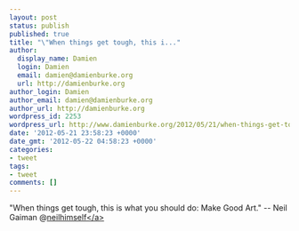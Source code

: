 ```yaml
---
layout: post
status: publish
published: true
title: "\"When things get tough, this i..."
author:
  display_name: Damien
  login: Damien
  email: damien@damienburke.org
  url: http://damienburke.org
author_login: Damien
author_email: damien@damienburke.org
author_url: http://damienburke.org
wordpress_id: 2253
wordpress_url: http://www.damienburke.org/2012/05/21/when-things-get-tough-this-i/
date: '2012-05-21 23:58:23 +0000'
date_gmt: '2012-05-22 04:58:23 +0000'
categories:
- tweet
tags:
- tweet
comments: []
---
```

<p>"When things get tough, this is what you should do: Make Good Art." -- Neil Gaiman @<a href="http:&#47;&#47;twitter.com&#47;neilhimself" class="aktt_username">neilhimself<&#47;a></p>

